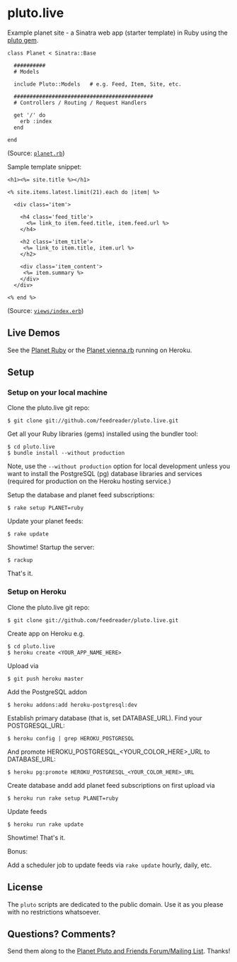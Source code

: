 # pluto.live

Example planet site - a Sinatra web app (starter template) in Ruby
using the [pluto gem](https://github.com/feedreader/pluto).

~~~
class Planet < Sinatra::Base
  
  ##########
  # Models
  
  include Pluto::Models   # e.g. Feed, Item, Site, etc.

  ############################################
  # Controllers / Routing / Request Handlers

  get '/' do
    erb :index
  end

end
~~~

(Source: [`planet.rb`](planet.rb))


Sample template snippet:

~~~
<h1><%= site.title %></h1>

<% site.items.latest.limit(21).each do |item| %>

  <div class='item'>

    <h4 class='feed_title'>
      <%= link_to item.feed.title, item.feed.url %>
    </h4>

    <h2 class='item_title'>
     <%= link_to item.title, item.url %>
    </h2>

    <div class='item_content'>
     <%= item.summary %>
    </div>
  </div>

<% end %>
~~~

(Source: [`views/index.erb`](views/index.erb))


## Live Demos

See the [Planet Ruby](http://plutolive.herokuapp.com)
or the [Planet vienna.rb](http://viennarb.herokuapp.com) running on Heroku.


## Setup

### Setup on your local machine

Clone the pluto.live git repo:

    $ git clone git://github.com/feedreader/pluto.live.git

Get all your Ruby libraries (gems) installed using the bundler tool:

    $ cd pluto.live
    $ bundle install --without production

Note, use the `--without production` option for local development
unless you want to install the PostgreSQL (pg) database libraries
and services (required for production on the Heroku hosting service.)

Setup the database and planet feed subscriptions:

    $ rake setup PLANET=ruby

Update your planet feeds:

    $ rake update

Showtime! Startup the server:

    $ rackup

That's it.



### Setup on Heroku

Clone the pluto.live git repo:

    $ git clone git://github.com/feedreader/pluto.live.git

Create app on Heroku e.g.

    $ cd pluto.live
    $ heroku create <YOUR_APP_NAME_HERE>

Upload via

    $ git push heroku master

Add the PostgreSQL addon

    $ heroku addons:add heroku-postgresql:dev

Establish primary database (that is, set DATABASE_URL). Find your POSTGRESQL_URL:

    $ heroku config | grep HEROKU_POSTGRESQL

And promote HEROKU_POSTGRESQL_<YOUR_COLOR_HERE>_URL to DATABASE_URL: 

    $ heroku pg:promote HEROKU_POSTGRESQL_<YOUR_COLOR_HERE>_URL

Create database andd add planet feed subscriptions on first upload via

    $ heroku run rake setup PLANET=ruby

Update feeds

    $ heroku run rake update

Showtime! That's it.


Bonus:

Add a scheduler job to update feeds via `rake update` hourly, daily, etc. 


## License

The `pluto` scripts are dedicated to the public domain.
Use it as you please with no restrictions whatsoever.

## Questions? Comments?

Send them along to the [Planet Pluto and Friends Forum/Mailing List](http://groups.google.com/group/feedreader).
Thanks!
